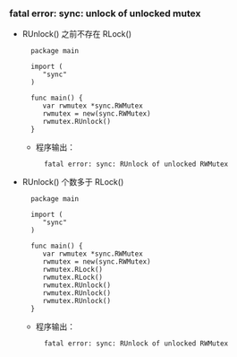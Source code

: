 ### fatal error: sync: unlock of unlocked mutex
- RUnlock() 之前不存在 RLock()

		package main
		
		import (
		   "sync"
		)
		
		func main() {
		   var rwmutex *sync.RWMutex
		   rwmutex = new(sync.RWMutex)
		   rwmutex.RUnlock()
		}
	- 程序输出：

			fatal error: sync: RUnlock of unlocked RWMutex
- RUnlock() 个数多于 RLock()

		package main
		
		import (
		   "sync"
		)
		
		func main() {
		   var rwmutex *sync.RWMutex
		   rwmutex = new(sync.RWMutex)
		   rwmutex.RLock()
		   rwmutex.RLock()
		   rwmutex.RUnlock()
		   rwmutex.RUnlock()
		   rwmutex.RUnlock()
		}
	- 程序输出：

			fatal error: sync: RUnlock of unlocked RWMutex